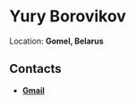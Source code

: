 # **Yury Borovikov**

Location: **Gomel, Belarus**

## Contacts
- **[Gmail](mailto:yurkab24rs@gmail.com)**<br>

